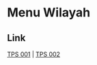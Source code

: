 # Menu Wilayah

## Link

[TPS 001](https://github.com/gigit-pemilu/pemilu-2024-92-papua-barat/tree/main/pileg-dpr/hitung-suara/sub/92-papua-barat/sub/12-pegunungan-arfak/sub/03-membey/sub/2002-imbeisba/sub/001-tps)
 | 
[TPS 002](https://github.com/gigit-pemilu/pemilu-2024-92-papua-barat/tree/main/pileg-dpr/hitung-suara/sub/92-papua-barat/sub/12-pegunungan-arfak/sub/03-membey/sub/2002-imbeisba/sub/002-tps)

